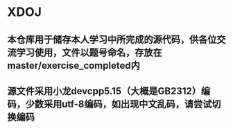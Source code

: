 # XDOJ
## 本仓库用于储存本人学习中所完成的源代码，供各位交流学习使用，文件以题号命名，存放在master/exercise_completed内
## 源文件采用小龙devcpp5.15（大概是GB2312）编码，少数采用utf-8编码，如出现中文乱码，请尝试切换编码